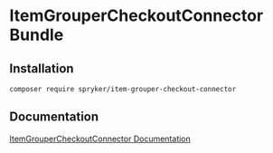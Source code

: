 # ItemGrouperCheckoutConnector Bundle

## Installation

```
composer require spryker/item-grouper-checkout-connector
```

## Documentation

[ItemGrouperCheckoutConnector Documentation](https://spryker.github.io/item-grouper-checkout-connector/index.html)




